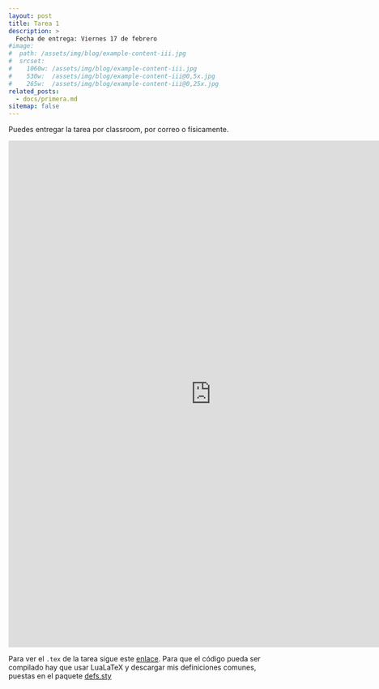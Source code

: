 ```yaml
---
layout: post
title: Tarea 1
description: >
  Fecha de entrega: Viernes 17 de febrero
#image: 
#  path: /assets/img/blog/example-content-iii.jpg
#  srcset:
#    1060w: /assets/img/blog/example-content-iii.jpg
#    530w:  /assets/img/blog/example-content-iii@0,5x.jpg
#    265w:  /assets/img/blog/example-content-iii@0,25x.jpg
related_posts:
  - docs/primera.md
sitemap: false
---
```


<p>Puedes entregar la tarea por classroom, por correo o físicamente.</p>

<embed src="https://ljtc.github.io/topos/LaTeX/tarea1.pdf" width=800 height=1000 type="application/pdf" />

Para ver el `.tex` de la tarea sigue este [enlace](https://ljtc.github.io/topos/LaTeX/tarea1.tex). Para que el código pueda ser compilado hay que usar LuaLaTeX y descargar mis definiciones comunes, puestas en el paquete [defs.sty](./../../assets/defs.sty)
```
